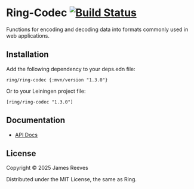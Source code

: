 # Ring-Codec [![Build Status](https://github.com/ring-clojure/ring-codec/actions/workflows/test.yml/badge.svg)](https://github.com/ring-clojure/ring-codec/actions/workflows/test.yml)

Functions for encoding and decoding data into formats commonly used in
web applications.

## Installation

Add the following dependency to your deps.edn file:

    ring/ring-codec {:mvn/version "1.3.0"}

Or to your Leiningen project file:

    [ring/ring-codec "1.3.0"]

## Documentation

* [API Docs](http://ring-clojure.github.io/ring-codec/ring.util.codec.html)

## License

Copyright © 2025 James Reeves

Distributed under the MIT License, the same as Ring.

